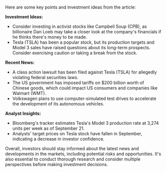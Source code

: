 Here are some key points and investment ideas from the article:

**Investment Ideas:**

* Consider investing in activist stocks like Campbell Soup (CPB), as billionaire Dan Loeb may take a closer look at the company's financials if he thinks there's money to be made.
* Tesla (TSLA) has been a popular stock, but its production targets and Model 3 sales have raised questions about its long-term prospects. Consider exercising caution or taking a break from the stock.

**Recent News:**

* A class action lawsuit has been filed against Tesla (TSLA) for allegedly violating federal securities laws.
* The US government has imposed tariffs on $200 billion worth of Chinese goods, which could impact US consumers and companies like Walmart (WMT).
* Volkswagen plans to use computer-simulated test drives to accelerate the development of its autonomous vehicles.

**Analyst Insights:**

* Bloomberg's tracker estimates Tesla's Model 3 production rate at 3,274 units per week as of September 21.
* Analysts' target prices on Tesla stock have fallen in September, indicating a decrease in investor confidence.

Overall, investors should stay informed about the latest news and developments in the markets, including potential risks and opportunities. It's also essential to conduct thorough research and consider multiple perspectives before making investment decisions.